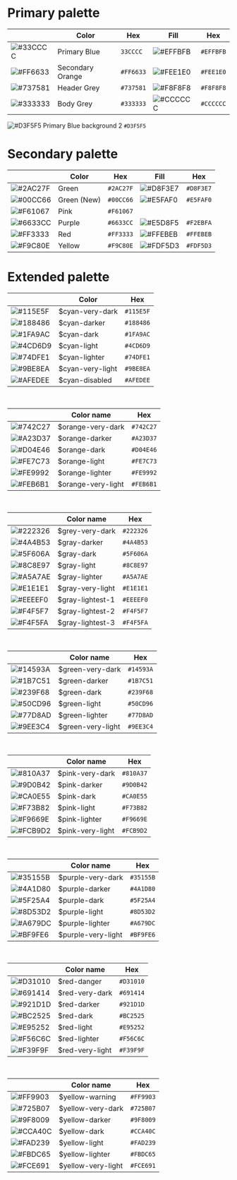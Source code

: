 
# Primary palette

|  | Color | Hex | Fill | Hex |
|--|--|--|--|--|
| ![#33CCCC](https://placehold.it/20/33CCCC/000000?text=+) | Primary Blue | `33CCCC` | ![#EFFBFB](https://placehold.it/20/EFFBFB/000000?text=+) | `#EFFBFB`|
| ![#FF6633](https://placehold.it/20/FF6633/000000?text=+) | Secondary Orange | `#FF6633` | ![#FEE1E0](https://placehold.it/20/FEE1E0/000000?text=+)  | `#FEE1E0` |
| ![#737581](https://placehold.it/20/737581/000000?text=+) | Header Grey | `#737581` | ![#F8F8F8](https://placehold.it/20/F8F8F8/000000?text=+) | `#F8F8F8` |
![#333333](https://placehold.it/20/333333/000000?text=+) | Body Grey | `#333333` | ![#CCCCCC](https://placehold.it/20/CCCCCC/000000?text=+) | `#CCCCCC` |

![#D3F5F5](https://placehold.it/20/D3F5F5/000000?text=+) Primary Blue background 2 `#D3F5F5`

# Secondary palette
|  | Color | Hex | Fill | Hex |
|--|--|--|--|--|
| ![#2AC27F](https://placehold.it/20/2AC27F/000000?text=+) | Green | `#2AC27F` | ![#D8F3E7](https://placehold.it/20/D8F3E7/000000?text=+) | `#D8F3E7` |
| ![#00CC66](https://placehold.it/20/00CC66/000000?text=+) | Green (New) | `#00CC66` | ![#E5FAF0](https://placehold.it/20/E5FAF0/000000?text=+) | `#E5FAF0` |
| ![#F61067](https://placehold.it/20/F61067/000000?text=+) | Pink | `#F61067` |  |  |
| ![#6633CC](https://placehold.it/20/6633CC/000000?text=+) | Purple | `#6633CC` | ![#E5D8F5](https://placehold.it/20/E5D8F5/000000?text=+) | `#F2EBFA` |
| ![#FF3333](https://placehold.it/20/FF3333/000000?text=+) | Red | `#FF3333` | ![#FFEBEB](https://placehold.it/20/FFEBEB/000000?text=+) | `#FFEBEB` |
| ![#F9C80E](https://placehold.it/20/F9C80E/000000?text=+) | Yellow | `#F9C80E` | ![#FDF5D3](https://placehold.it/20/FDF5D3/000000?text=+) | `#FDF5D3` |

# Extended palette

|  | Color | Hex |
|--|--|--|
| ![#115E5F](https://placehold.it/20/115E5F/000000?text=+) | $cyan-very-dark | `#115E5F` |
| ![#188486](https://placehold.it/20/188486/000000?text=+) | $cyan-darker | `#188486` |
| ![#1FA9AC](https://placehold.it/20/1FA9AC/000000?text=+) | $cyan-dark | `#1FA9AC` |
| ![#4CD6D9](https://placehold.it/20/4CD6D9/000000?text=+) | $cyan-light | `#4CD6D9` |
| ![#74DFE1](https://placehold.it/20/74DFE1/000000?text=+) | $cyan-lighter | `#74DFE1` |
| ![#9BE8EA](https://placehold.it/20/9BE8EA/000000?text=+) | $cyan-very-light | `#9BE8EA` |
| ![#AFEDEE](https://placehold.it/20/AFEDEE/000000?text=+) | $cyan-disabled | `#AFEDEE` |

<br>

|  | Color name | Hex |
|--|--|--|
| ![#742C27](https://placehold.it/20/742C27/000000?text=+) | $orange-very-dark | `#742C27` |
| ![#A23D37](https://placehold.it/20/A23D37/000000?text=+) | $orange-darker | `#A23D37` |
| ![#D04E46](https://placehold.it/20/D04E46/000000?text=+) | $orange-dark | `#D04E46` |
| ![#FE7C73](https://placehold.it/20/FE7C73/000000?text=+) | $orange-light | `#FE7C73` |
| ![#FE9992](https://placehold.it/20/FE9992/000000?text=+) | $orange-lighter |`#FE9992` |
| ![#FEB6B1](https://placehold.it/20/FEB6B1/000000?text=+) | $orange-very-light | `#FEB6B1` |

<br>

|  | Color name | Hex |
|--|--|--|
| ![#222326](https://placehold.it/20/222326/000000?text=+) | $grey-very-dark | `#222326` |
| ![#4A4B53](https://placehold.it/20/4A4B53/000000?text=+) | $gray-darker | `#4A4B53` |
| ![#5F606A](https://placehold.it/20/5F606A/000000?text=+) | $gray-dark | `#5F606A` |
| ![#8C8E97](https://placehold.it/20/8C8E97/000000?text=+) | $gray-light | `#8C8E97` |
| ![#A5A7AE](https://placehold.it/20/A5A7AE/000000?text=+) | $gray-lighter | `#A5A7AE` |
| ![#E1E1E1](https://placehold.it/20/E1E1E1/000000?text=+) | $gray-very-light | `#E1E1E1` |
| ![#EEEEF0](https://placehold.it/20/EEEEF0/000000?text=+) | $gray-lightest-1 | `#EEEEF0` |
| ![#F4F5F7](https://placehold.it/20/F4F5F7/000000?text=+) | $gray-lightest-2 | `#F4F5F7` |
| ![#F4F5FA](https://placehold.it/20/F4F5FA/000000?text=+) | $gray-lightest-3 | `#F4F5FA` |

<br>

|  | Color name | Hex |
|--|--|--|
| ![#14593A](https://placehold.it/20/14593A/000000?text=+) | $green-very-dark | `#14593A` |
| ![#1B7C51](https://placehold.it/20/1B7C51/000000?text=+) | $green-darker | `#1B7C51` |
| ![#239F68](https://placehold.it/20/239F68/000000?text=+) | $green-dark | `#239F68` |
| ![#50CD96](https://placehold.it/20/50CD96/000000?text=+) | $green-light | `#50CD96` |
| ![#77D8AD](https://placehold.it/20/77D8AD/000000?text=+) | $green-lighter | `#77D8AD` |
| ![#9EE3C4](https://placehold.it/20/9EE3C4/000000?text=+) | $green-very-light | `#9EE3C4` |

<br>

|  | Color name | Hex |
|--|--|--|
| ![#810A37](https://placehold.it/20/810A37/000000?text=+) | $pink-very-dark | `#810A37` |
| ![#9D0B42](https://placehold.it/20/9D0B42/000000?text=+) | $pink-darker | `#9D0B42` |
| ![#CA0E55](https://placehold.it/20/CA0E55/000000?text=+) | $pink-dark | `#CA0E55` |
| ![#F73B82](https://placehold.it/20/F73B82/000000?text=+) | $pink-light | `#F73B82` |
| ![#F9669E](https://placehold.it/20/F9669E/000000?text=+) | $pink-lighter | `#F9669E` |
| ![#FCB9D2](https://placehold.it/20/FCB9D2/000000?text=+) | $pink-very-light | `#FCB9D2` |

<br>

|  | Color name | Hex |
|--|--|--|
| ![#35155B](https://placehold.it/20/35155B/000000?text=+) | $purple-very-dark | `#35155B` |
| ![#4A1D80](https://placehold.it/20/4A1D80/000000?text=+) | $purple-darker | `#4A1D80` |
| ![#5F25A4](https://placehold.it/20/5F25A4/000000?text=+) | $purple-dark | `#5F25A4` |
| ![#8D53D2](https://placehold.it/20/8D53D2/000000?text=+) | $purple-light | `#8D53D2` |
| ![#A679DC](https://placehold.it/20/A679DC/000000?text=+) | $purple-lighter | `#A679DC` |
| ![#BF9FE6](https://placehold.it/20/BF9FE6/000000?text=+) | $purple-very-light | `#BF9FE6` |

<br>

|  | Color name | Hex |
|--|--|--|
| ![#D31010](https://placehold.it/20/D31010/000000?text=+) | $red-danger | `#D31010` |
| ![#691414](https://placehold.it/20/691414/000000?text=+) | $red-very-dark | `#691414` |
| ![#921D1D](https://placehold.it/20/921D1D/000000?text=+) | $red-darker | `#921D1D` |
| ![#BC2525](https://placehold.it/20/BC2525/000000?text=+) | $red-dark | `#BC2525` |
| ![#E95252](https://placehold.it/20/E95252/000000?text=+) | $red-light | `#E95252` |
| ![#F56C6C](https://placehold.it/20/EE7878/000000?text=+) | $red-lighter | `#F56C6C` |
| ![#F39F9F](https://placehold.it/20/F39F9F/000000?text=+) | $red-very-light | `#F39F9F` |

<br>

|  | Color name | Hex |
|--|--|--|
| ![#FF9903](https://placehold.it/20/FF9903/000000?text=+) | $yellow-warning  | `#FF9903` |
| ![#725B07](https://placehold.it/20/725B07/000000?text=+) | $yellow-very-dark | `#725B07` |
| ![#9F8009](https://placehold.it/20/9F8009/000000?text=+) | $yellow-darker | `#9F8009` |
| ![#CCA40C](https://placehold.it/20/CCA40C/000000?text=+) | $yellow-dark | `#CCA40C` |
| ![#FAD239](https://placehold.it/20/FAD239/000000?text=+) | $yellow-light | `#FAD239` |
| ![#FBDC65](https://placehold.it/20/FBDC65/000000?text=+) | $yellow-lighter | `#FBDC65` |
| ![#FCE691](https://placehold.it/20/FCE691/000000?text=+) | $yellow-very-light | `#FCE691` |